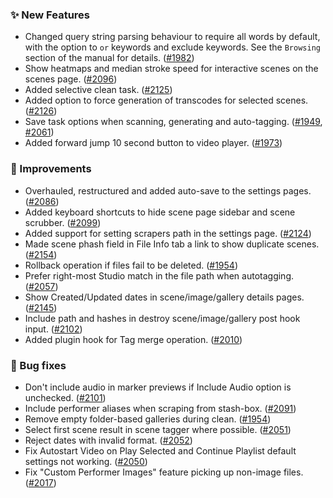 ### ✨ New Features

- Changed query string parsing behaviour to require all words by default, with the option to `or` keywords and exclude keywords. See the `Browsing` section of the manual for details. ([#1982](https://github.com/stashapp/stash/pull/1982))
- Show heatmaps and median stroke speed for interactive scenes on the scenes page. ([#2096](https://github.com/stashapp/stash/pull/2096))
- Added selective clean task. ([#2125](https://github.com/stashapp/stash/pull/2125))
- Added option to force generation of transcodes for selected scenes. ([#2126](https://github.com/stashapp/stash/pull/2126))
- Save task options when scanning, generating and auto-tagging. ([#1949](https://github.com/stashapp/stash/pull/1949), [#2061](https://github.com/stashapp/stash/pull/2061))
- Added forward jump 10 second button to video player. ([#1973](https://github.com/stashapp/stash/pull/1973))

### 🎨 Improvements

- Overhauled, restructured and added auto-save to the settings pages. ([#2086](https://github.com/stashapp/stash/pull/2086))
- Added keyboard shortcuts to hide scene page sidebar and scene scrubber. ([#2099](https://github.com/stashapp/stash/pull/2099))
- Added support for setting scrapers path in the settings page. ([#2124](https://github.com/stashapp/stash/pull/2124))
- Made scene phash field in File Info tab a link to show duplicate scenes. ([#2154](https://github.com/stashapp/stash/pull/2154))
- Rollback operation if files fail to be deleted. ([#1954](https://github.com/stashapp/stash/pull/1954))
- Prefer right-most Studio match in the file path when autotagging. ([#2057](https://github.com/stashapp/stash/pull/2057))
- Show Created/Updated dates in scene/image/gallery details pages. ([#2145](https://github.com/stashapp/stash/pull/2145))
- Include path and hashes in destroy scene/image/gallery post hook input. ([#2102](https://github.com/stashapp/stash/pull/2102/files))
- Added plugin hook for Tag merge operation. ([#2010](https://github.com/stashapp/stash/pull/2010))

### 🐛 Bug fixes

- Don't include audio in marker previews if Include Audio option is unchecked. ([#2101](https://github.com/stashapp/stash/pull/2101))
- Include performer aliases when scraping from stash-box. ([#2091](https://github.com/stashapp/stash/pull/2091/files))
- Remove empty folder-based galleries during clean. ([#1954](https://github.com/stashapp/stash/pull/1954))
- Select first scene result in scene tagger where possible. ([#2051](https://github.com/stashapp/stash/pull/2051))
- Reject dates with invalid format. ([#2052](https://github.com/stashapp/stash/pull/2052))
- Fix Autostart Video on Play Selected and Continue Playlist default settings not working. ([#2050](https://github.com/stashapp/stash/pull/2050))
- Fix "Custom Performer Images" feature picking up non-image files. ([#2017](https://github.com/stashapp/stash/pull/2017))
